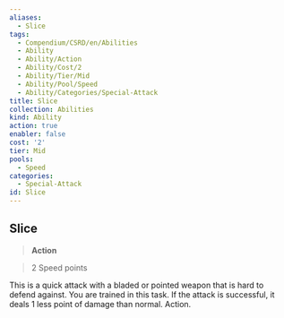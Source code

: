 ```yaml
---
aliases:
  - Slice
tags:
  - Compendium/CSRD/en/Abilities
  - Ability
  - Ability/Action
  - Ability/Cost/2
  - Ability/Tier/Mid
  - Ability/Pool/Speed
  - Ability/Categories/Special-Attack
title: Slice
collection: Abilities
kind: Ability
action: true
enabler: false
cost: '2'
tier: Mid
pools:
  - Speed
categories:
  - Special-Attack
id: Slice
---
```

## Slice    
>**Action**    
>2 Speed points  
    
This is a quick attack with a bladed or pointed weapon that is hard to defend against. You are trained in this task. If the attack is successful, it deals 1 less point of damage than normal. Action.
